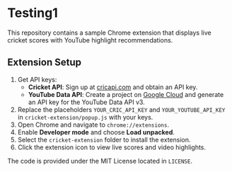 # Testing1

This repository contains a sample Chrome extension that displays live cricket scores with YouTube highlight recommendations.

## Extension Setup

1. Get API keys:
   - **Cricket API**: Sign up at [cricapi.com](https://www.cricapi.com/) and obtain an API key.
   - **YouTube Data API**: Create a project on [Google Cloud](https://console.cloud.google.com/) and generate an API key for the YouTube Data API v3.
2. Replace the placeholders `YOUR_CRIC_API_KEY` and `YOUR_YOUTUBE_API_KEY` in `cricket-extension/popup.js` with your keys.
3. Open Chrome and navigate to `chrome://extensions`.
4. Enable **Developer mode** and choose **Load unpacked**.
5. Select the `cricket-extension` folder to install the extension.
6. Click the extension icon to view live scores and video highlights.

The code is provided under the MIT License located in `LICENSE`.
